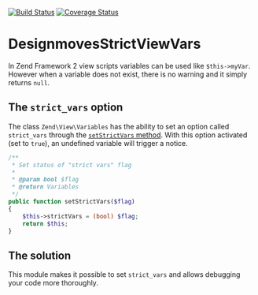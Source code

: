 [![Build Status](https://travis-ci.org/Designmoves/DesignmovesStrictViewVars.svg?branch=master)](https://travis-ci.org/Designmoves/DesignmovesStrictViewVars)
[![Coverage Status](https://coveralls.io/repos/Designmoves/DesignmovesStrictViewVars/badge.png)](https://coveralls.io/r/Designmoves/DesignmovesStrictViewVars)

DesignmovesStrictViewVars
=========================

In Zend Framework 2 view scripts variables can be used like `$this->myVar`. However when a variable does not
exist, there is no warning and it simply returns `null`.

## The `strict_vars` option
The class `Zend\View\Variables` has the ability to set an option called `strict_vars` through the
[`setStrictVars` method](https://github.com/zendframework/zf2/blob/master/library/Zend/View/Variables.php#L70-L80).
With this option activated (set to `true`), an undefined variable will trigger a notice.
```php
/**
 * Set status of "strict vars" flag
 *
 * @param bool $flag
 * @return Variables
 */
public function setStrictVars($flag)
{
    $this->strictVars = (bool) $flag;
    return $this;
}
```

## The solution
This module makes it possible to set `strict_vars` and allows debugging your code more thoroughly.
